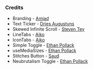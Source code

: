 ### Credits

- Branding - [Amjad](https://twitter.com/Amjaddsn)
- Text Ticker - [Dries Augustyns](https://counter.driaug.com/)
- Skewed Infinite Scroll - [Steven Tey](https://twitter.com/steventey/status/1740445963163255293)
- LineTabs - [Aiko](https://twitter.com/username_aiko)
- IconTabs - [Aiko](https://twitter.com/username_aiko)
- Simple Toggle - [Ethan Pollack](https://epoll31.github.io)
- useMediaSizes - [Ethan Pollack](https://epoll31.github.io)
- Stitches Button - [Saud](https://twitter.com/via_saud)
- Neubrutalism Toggle - [Ethan Pollack](https://epoll31.github.io)
